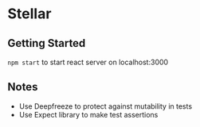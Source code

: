 # Stellar

## Getting Started
`npm start` to start react server on localhost:3000

## Notes
* Use Deepfreeze to protect against mutability in tests
* Use Expect library to make test assertions
